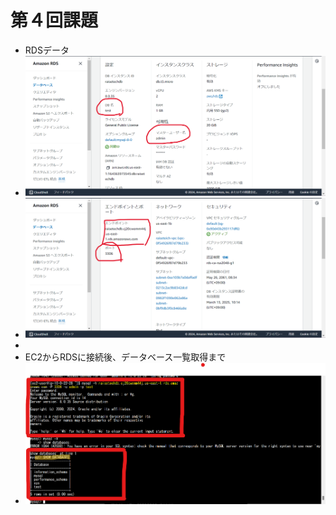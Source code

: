 # 第４回課題

+ RDSデータ
+ ![RDS](./pictures/RDSデータ１.png)
+ ![RDS](./pictures/RDSデータ２.png)
+ 
+ EC2からRDSに接続後、データベース一覧取得まで
+ ![接続完了](./pictures/EC2からRDS.png)